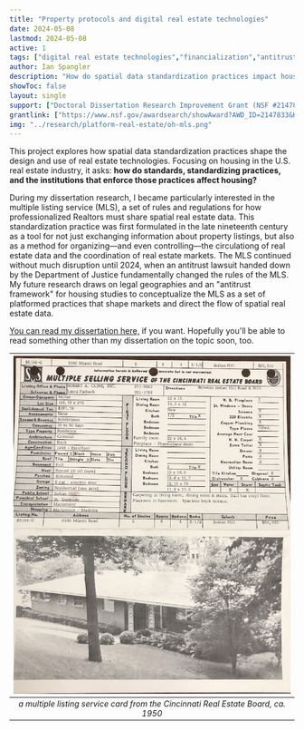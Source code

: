 ```yaml
---
title: "Property protocols and digital real estate technologies" 
date: 2024-05-08
lastmod: 2024-05-08
active: 1
tags: ["digital real estate technologies","financialization","antitrust","platforms"]
author: Ian Spangler
description: "How do spatial data standardization practices impact housing markets? How does digitization in the real estate industry change the design and enforcement of these standards? Who benefits?"
showToc: false
layout: single
support: ["Doctoral Dissertation Research Improvement Grant (NSF #2147833)", "Carville Earle Research Award", "Barnhart Withington Research Award"]
grantlink: ["https://www.nsf.gov/awardsearch/showAward?AWD_ID=2147833&HistoricalAwards=false", "https://www.historicalgeography.org/awards", 'https://geography.as.uky.edu/support-geography']
img: "../research/platform-real-estate/oh-mls.png"
---
```


This project explores how spatial data standardization practices shape the design and use of real estate technologies. Focusing on housing in the U.S. real estate industry, it asks: **how do standards, standardizing practices, and the institutions that enforce those practices affect housing?**

During my dissertation research, I became particularly interested in the multiple listing service (MLS), a set of rules and regulations for how professionalized Realtors must share spatial real estate data. This standardization practice was first formulated in the late nineteenth century as a tool for not just exchanging information about property listings, but also as a method for organizing—and even controlling—the circulationg of real estate data and the coordination of real estate markets. The MLS continued without much disruption until 2024, when an antitrust lawsuit handed down by the Department of Justice fundamentally changed the rules of the MLS. My future research draws on legal geographies and an "antitrust framework" for housing studies to conceptualize the MLS as a set of platformed practices that shape markets and direct the flow of spatial real estate data.

[You can read my dissertation here,](https://uknowledge.uky.edu/geography_etds/96/) if you want. Hopefully you'll be able to read something other than my dissertation on the topic soon, too.

| ![standards](oh-mls.png) |
| :----------------------: |
| *a multiple listing service card from the Cincinnati Real Estate Board, ca. 1950* |